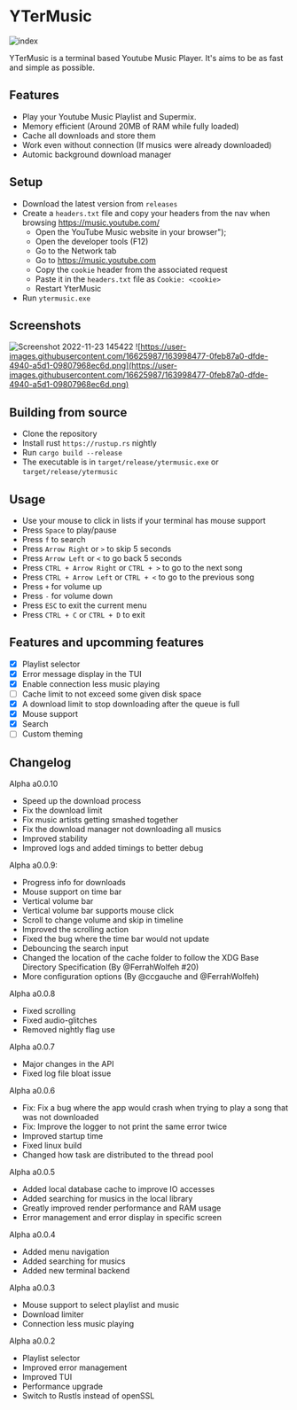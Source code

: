 # YTerMusic

![index](https://user-images.githubusercontent.com/16625987/202790566-9b114019-63f9-4c4b-965d-820fd0d80a17.png)

YTerMusic is a terminal based Youtube Music Player.
It's aims to be as fast and simple as possible.

## Features

- Play your Youtube Music Playlist and Supermix.
- Memory efficient (Around 20MB of RAM while fully loaded)
- Cache all downloads and store them
- Work even without connection (If musics were already downloaded)
- Automic background download manager

## Setup

- Download the latest version from `releases`
- Create a `headers.txt` file and copy your headers from the nav when browsing https://music.youtube.com/
  - Open the YouTube Music website in your browser");
  - Open the developer tools (F12)
  - Go to the Network tab
  - Go to https://music.youtube.com
  - Copy the `cookie` header from the associated request
  - Paste it in the `headers.txt` file as `Cookie: <cookie>`
  - Restart YterMusic
- Run `ytermusic.exe`

## Screenshots

![Screenshot 2022-11-23 145422](https://user-images.githubusercontent.com/16625987/203564779-d3ae13f9-b262-41c0-8deb-0a486124cdca.png)
![https://user-images.githubusercontent.com/16625987/163998477-0feb87a0-dfde-4940-a5d1-09807968ec6d.png](https://user-images.githubusercontent.com/16625987/163998477-0feb87a0-dfde-4940-a5d1-09807968ec6d.png)

## Building from source

- Clone the repository
- Install rust `https://rustup.rs` nightly
- Run `cargo build --release`
- The executable is in `target/release/ytermusic.exe` or `target/release/ytermusic`

## Usage

- Use your mouse to click in lists if your terminal has mouse support
- Press `Space` to play/pause
- Press `f` to search
- Press `Arrow Right` or `>` to skip 5 seconds
- Press `Arrow Left` or `<` to go back 5 seconds
- Press `CTRL + Arrow Right` or `CTRL + >` to go to the next song
- Press `CTRL + Arrow Left` or `CTRL + <` to go to the previous song
- Press `+` for volume up
- Press `-` for volume down
- Press `ESC` to exit the current menu
- Press `CTRL + C` or `CTRL + D` to exit

## Features and upcomming features

- [x] Playlist selector
- [x] Error message display in the TUI
- [x] Enable connection less music playing
- [ ] Cache limit to not exceed some given disk space
- [x] A download limit to stop downloading after the queue is full
- [x] Mouse support
- [x] Search
- [ ] Custom theming

## Changelog

Alpha a0.0.10

- Speed up the download process
- Fix the download limit
- Fix music artists getting smashed together
- Fix the download manager not downloading all musics
- Improved stability
- Improved logs and added timings to better debug

Alpha a0.0.9:

- Progress info for downloads
- Mouse support on time bar
- Vertical volume bar
- Vertical volume bar supports mouse click
- Scroll to change volume and skip in timeline
- Improved the scrolling action
- Fixed the bug where the time bar would not update
- Debouncing the search input
- Changed the location of the cache folder to follow the XDG Base Directory Specification (By @FerrahWolfeh #20)
- More configuration options (By @ccgauche and @FerrahWolfeh)

Alpha a0.0.8

- Fixed scrolling
- Fixed audio-glitches
- Removed nightly flag use

Alpha a0.0.7

- Major changes in the API
- Fixed log file bloat issue

Alpha a0.0.6

- Fix: Fix a bug where the app would crash when trying to play a song that was not downloaded
- Fix: Improve the logger to not print the same error twice
- Improved startup time
- Fixed linux build
- Changed how task are distributed to the thread pool

Alpha a0.0.5

- Added local database cache to improve IO accesses
- Added searching for musics in the local library
- Greatly improved render performance and RAM usage
- Error management and error display in specific screen

Alpha a0.0.4

- Added menu navigation
- Added searching for musics
- Added new terminal backend

Alpha a0.0.3

- Mouse support to select playlist and music
- Download limiter
- Connection less music playing

Alpha a0.0.2

- Playlist selector
- Improved error management
- Improved TUI
- Performance upgrade
- Switch to Rustls instead of openSSL
